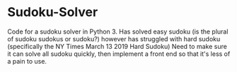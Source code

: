 # Sudoku-Solver
Code for a sudoku solver in Python 3.
Has solved easy sudoku (is the plural of sudoku sudokus or sudoku?) however has struggled with hard sudoku (specifically the NY Times March 13 2019 Hard Sudoku)
Need to make sure it can solve all sudoku quickly, then implement a front end so that it's less of a pain to use.

